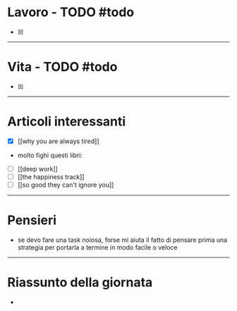 # Lavoro - TODO #todo 
- [x] 

---

# Vita - TODO #todo 
- [x] 

---

# Articoli interessanti
- [x] [[why you are always tired]]
- molto fighi questi libri:
- [ ] [[deep work]]
- [ ] [[the happiness track]]
- [ ] [[so good they can't ignore you]]

---

# Pensieri
- se devo fare una task noiosa, forse mi aiuta il fatto di pensare prima una strategia per portarla a termine in modo facile o veloce

---

# Riassunto della giornata
- 